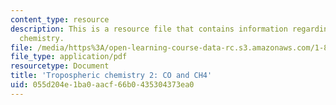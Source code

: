 ```yaml
---
content_type: resource
description: This is a resource file that contains information regarding tropospheric
  chemistry.
file: /media/https%3A/open-learning-course-data-rc.s3.amazonaws.com/1-84j-atmospheric-chemistry-fall-2013/055d204e1ba0aacf66b0435304373ea0_MIT1_84JF13_Lec11_trop2.pdf
file_type: application/pdf
resourcetype: Document
title: 'Tropospheric chemistry 2: CO and CH4'
uid: 055d204e-1ba0-aacf-66b0-435304373ea0
---
```

